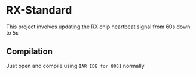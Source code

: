 # RX-Standard

This project involves updating the RX chip heartbeat signal from 60s down to 5s

## Compilation
Just open and compile using `IAR IDE for 8051` normally
